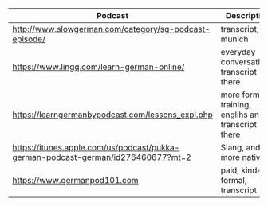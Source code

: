 
| Podcast | Description |
| --- | --- |
| http://www.slowgerman.com/category/sg-podcast-episode/| transcript, munich
| https://www.lingq.com/learn-german-online/ | everyday conversations, transcript is there
| https://learngermanbypodcast.com/lessons_expl.php | more formal training, englihs and transcript is there
| https://itunes.apple.com/us/podcast/pukka-german-podcast-german/id276460677?mt=2 | Slang, and more native
| https://www.germanpod101.com | paid, kinda formal, transcript
